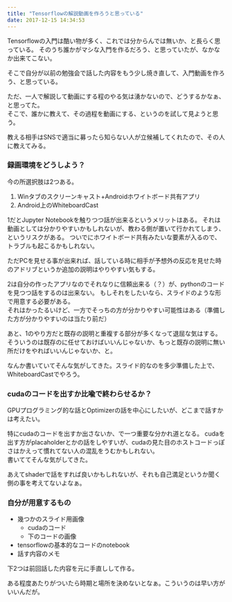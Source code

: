 ```yaml
---
title: "Tensorflowの解説動画を作ろうと思っている"
date: 2017-12-15 14:34:53
---
```


Tensorflowの入門は酷い物が多く、これでは分からんでは無いか、と長らく思っている。
そのうち誰かがマシな入門を作るだろう、と思っていたが、なかなか出来てこない。

そこで自分が以前の勉強会で話した内容をもう少し焼き直して、入門動画を作ろう、と思っている。

ただ、一人で解説して動画にする程のやる気は湧かないので、どうするかなぁ、と思ってた。  
そこで、誰かに教えて、その過程を動画にする、というのを試して見ようと思う。

教える相手はSNSで適当に募ったら知らない人が立候補してくれたので、その人に教えてみる。

### 録画環境をどうしよう？

今の所選択肢は2つある。

1. Winタブのスクリーンキャスト+Androidホワイトボード共有アプリ
2. Android上のWhiteboardCast

1だとJupyter Notebookを触りつつ話が出来るというメリットはある。
それは動画としては分かりやすいかもしれないが、教わる側が置いて行かれてしまう、というリスクがある。
ついでにホワイトボード共有みたいな要素が入るので、トラブルも起こるかもしれない。

ただPCを見せる事が出来れば、話している時に相手が予想外の反応を見せた時のアドリブというか追加の説明はやりやすい気もする。

2は自分の作ったアプリなのでそれなりに信頼出来る（？）が、pythonのコードを見つつ話をするのは出来ない。
もしそれをしたいなら、スライドのような形で用意する必要がある。  
それはかったるいけど、一方でそっちの方が分かりやすい可能性はある（準備した方が分かりやすいのは当たり前だ）

あと、1のやり方だと既存の説明と重複する部分が多くなって退屈な気はする。
そういうのは既存のに任せておけばいいんじゃないか、もっと既存の説明に無い所だけをやればいいんじゃないか、と。

なんか書いていてそんな気がしてきた。スライド的なのを多少準備した上で、WhiteboardCastでやろう。

### cudaのコードを出すか比喩で終わらせるか？

GPUプログラミング的な話とOptimizerの話を中心にしたいが、どこまで話すかは考えたい。

特にcudaのコードを出すか出さないか、で一つ重要な分かれ道となる。
cudaを出す方がplacaholderとかの話をしやすいが、cudaの見た目のホストコードっぽさはかえって慣れてない人の混乱をうむかもしれない。  
書いててそんな気がしてきた。

あえてshaderで話をすれば良いかもしれないが、それも自己満足というか聞く側の事を考えてないよなぁ。

### 自分が用意するもの

- 幾つかのスライド用画像
   - cudaのコード
   - 下のコードの画像
- tensorflowの基本的なコードのnotebook
- 話す内容のメモ

下2つは前回話した内容を元に手直しして作る。

ある程度あたりがついたら時期と場所を決めないとなぁ。こういうのは早い方がいいんだが。
